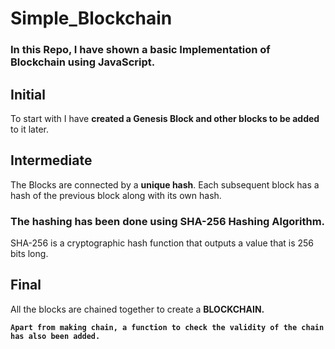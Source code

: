 #  Simple_Blockchain
### In this Repo, I have shown a basic Implementation of Blockchain using JavaScript.

## Initial
To start with I have **created a Genesis Block and other blocks to be added** to it later.

## Intermediate
The Blocks are connected by a **unique hash**. 
Each subsequent block has a hash of the previous block along with its own hash.
### The hashing has been done using **SHA-256 Hashing Algorithm.** 
SHA-256 is a cryptographic hash function that outputs a value that is 256 bits long.

## Final
All the blocks are chained together to create a **BLOCKCHAIN.**


**`Apart from making chain, a function to check the validity of the chain has also been added.`**
